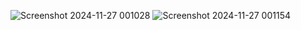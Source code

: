 ![Screenshot 2024-11-27 001028](https://github.com/user-attachments/assets/6f1ce412-9312-4a8d-8e8f-73ecdd795712)
![Screenshot 2024-11-27 001154](https://github.com/user-attachments/assets/c537ed7a-34d4-4055-b774-3cfe78d73f28)
